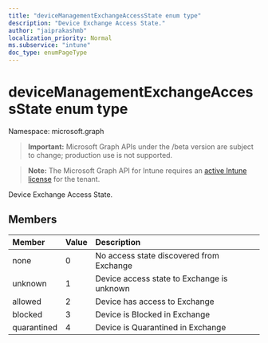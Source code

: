 ```yaml
---
title: "deviceManagementExchangeAccessState enum type"
description: "Device Exchange Access State."
author: "jaiprakashmb"
localization_priority: Normal
ms.subservice: "intune"
doc_type: enumPageType
---
```


# deviceManagementExchangeAccessState enum type

Namespace: microsoft.graph

> **Important:** Microsoft Graph APIs under the /beta version are subject to change; production use is not supported.

> **Note:** The Microsoft Graph API for Intune requires an [active Intune license](https://go.microsoft.com/fwlink/?linkid=839381) for the tenant.

Device Exchange Access State.

## Members
|Member|Value|Description|
|:---|:---|:---|
|none|0|No access state discovered from Exchange|
|unknown|1|Device access state to Exchange is unknown|
|allowed|2|Device has access to Exchange|
|blocked|3|Device is Blocked in Exchange|
|quarantined|4|Device is Quarantined in Exchange|